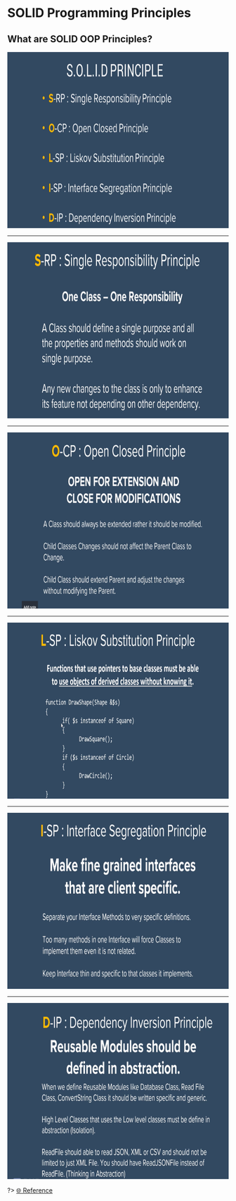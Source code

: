 # SOLID Programming Principles

## What are SOLID OOP Principles?

<img src="./assets/images/solid.png" alt="solid" width="700" height="400"/>

---

<img src="./assets/images/s-rp.png" alt="solid" width="700" height="400"/>

---

<img src="./assets/images/o-cp.png" alt="solid" width="700" height="400"/>

---

<img src="./assets/images/l-sp.png" alt="solid" width="700" height="400"/>

---

<img src="./assets/images/i-sp.png" alt="solid" width="700" height="400"/>

---

<img src="./assets/images/d-ip.png" alt="solid" width="700" height="400"/>

?> [🌐 Reference](https://medium.com/backticks-tildes/the-s-o-l-i-d-principles-in-pictures-b34ce2f1e898)
